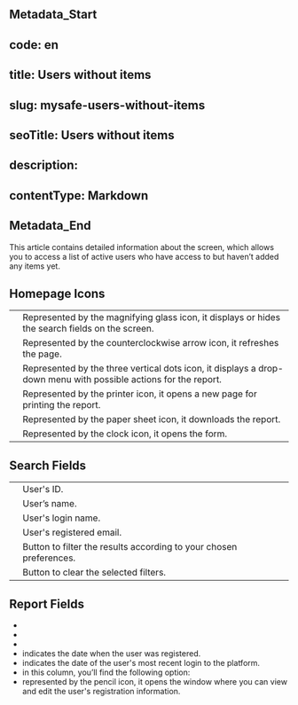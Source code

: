 ## Metadata_Start 
## code: en
## title: Users without items 
## slug: mysafe-users-without-items 
## seoTitle: Users without items 
## description:  
## contentType: Markdown 
## Metadata_End
This article contains detailed information about the  screen, which allows you to access a list of active users who have access to  but haven’t added any items yet.

## Homepage Icons

|  |  |
| --- | --- |
|  | Represented by the magnifying glass icon, it displays or hides the search fields on the screen. |
|  | Represented by the counterclockwise arrow icon, it refreshes the page. |
|  | Represented by the three vertical dots icon, it displays a drop-down menu with possible actions for the report. |
|  | Represented by the printer icon, it opens a new page for printing the report. |
|  | Represented by the paper sheet icon, it downloads the report. |
|  | Represented by the clock icon, it opens the  form. |

## Search Fields

|  |  |
| --- | --- |
|  | User's ID. |
|  | User’s name. |
|  | User's login name. |
|  | User's registered email. |
|  | Button to filter the results according to your chosen preferences. |
|  | Button to clear the selected filters. |

## Report Fields

- 
- 
- 
-  indicates the date when the user was registered.
-  indicates the date of the user's most recent login to the platform.
-  in this column, you’ll find the following option:
  -  represented by the pencil icon, it opens the  window where you can view and edit the user's registration information. 
